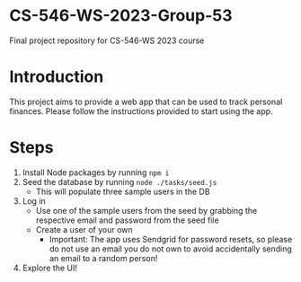 # CS-546-WS-2023-Group-53
Final project repository for CS-546-WS 2023 course

# Introduction
This project aims to provide a web app that can be used to track personal finances. Please follow the instructions provided to start using the app.

# Steps
1. Install Node packages by running `npm i`
2. Seed the database by running `node ./tasks/seed.js`
    - This will populate three sample users in the DB
3. Log in
    - Use one of the sample users from the seed by grabbing the respective email and password from the seed file
    - Create a user of your own
        - Important: The app uses Sendgrid for password resets, so please do not use an email you do not own to avoid accidentally sending an email to a random person!
4. Explore the UI!
